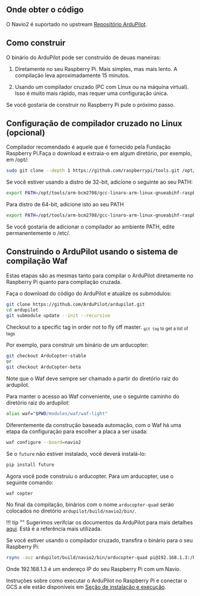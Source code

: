 ## Onde obter o código

O Navio2 é suportado no upstream [Repositório ArduPilot](https://github.com/ArduPilot/ardupilot).

## Como construir

O binário do ArduPilot pode ser construído de deuas maneiras:

1) Diretamente no seu Raspberry Pi. Mais simples, mas mais lento. A compilação leva aproximadamente 15 minutos.

2) Usando um compilador cruzado (PC com Linux ou na máquina virtual). Isso é muito mais rápido, mas requer uma configuração única.

Se você gostaria de construir no Raspberry Pi pule o próximo passo.

## Configuração de compilador cruzado no Linux (opcional)

Compilador recomendado é aquele que é fornecido pela Fundação Raspberry Pi.Faça o download e extraia-o em algum diretório, por exemplo, em /opt/:

```bash
sudo git clone --depth 1 https://github.com/raspberrypi/tools.git /opt/tools
```

Se você estiver usando a distro de 32-bit, adicione o seguinte ao seu PATH:

```bash
export PATH=/opt/tools/arm-bcm2708/gcc-linaro-arm-linux-gnueabihf-raspbian/bin:$PATH
```

Para distro de 64-bit, adicione isto ao seu PATH

```bash
export PATH=/opt/tools/arm-bcm2708/gcc-linaro-arm-linux-gnueabihf-raspbian-x64/bin:$PATH
```

Se você gostaria de adicionar o compilador ao ambiente PATH, edite permanentemente o /etc/.

## Construindo o ArduPilot usando o sistema de compilação Waf

Estas etapas são as mesmas tanto para compilar o ArduPilot diretamente no Raspberry Pi quanto para compilação cruzada.

Faça o download do código do ArduPilot e atualize os submódulos:

```bash
git clone https://github.com/ArduPilot/ardupilot.git
cd ardupilot
git submodule update --init --recursive
```  

Checkout to a specific tag in order not to fly off master.
<sub> `git tag` to get a list of tags </sub>

Por exemplo, para construir um binário de um arducopter:
```bash
git checkout ArduCopter-stable
or
git checkout ArduCopter-beta
```

Note que o Waf deve sempre ser chamado a partir do diretório raiz do ardupilot.

Para manter o acesso ao Waf conveniente, use o seguinte caminho do diretório raiz do ardupilot:  
```bash
alias waf="$PWD/modules/waf/waf-light"
```  
Diferentemente da construção baseada automação, com o Waf há uma etapa da configuração para escolher a placa a ser usada:
```bash
waf configure --board=navio2
```

Se o ```future``` não estiver instalado, você deverá instalá-lo:
```bash
pip install future
```

Agora você pode construiu o arducopter. Para um arducopter, use o seguinte comando:
```bash
waf copter
```  
No final da compilação, binários com o nome ```arducopter-quad``` seráo colocados no diretório ```ardupilot/build/navio2/bin/```.

!!! tip ""
    Sugerimos verifciar os documentos da ArduPilot para mais detalhes [aqui](https://github.com/ArduPilot/ardupilot/blob/master/BUILD.md). Está é a referência mais utilizada.

Se você estiver usando o compilador cruzado, transfira o binário para o seu Raspberry Pi:

```bash
rsync -avz ardupilot/build/navio2/bin/arducopter-quad pi@192.168.1.3:/home/pi/
```

Onde 192.168.1.3 é um endereço IP do seu Raspberry Pi com um Navio.


Instruções sobre como executar o ArduPilot no Raspberry Pi e conectar o GCS a ele estão disponíveis em [Seção de instalação e execução](installation-and-running.md).
